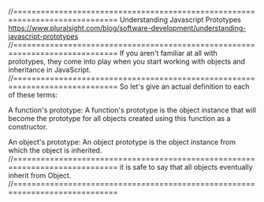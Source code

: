 //=============================================================================
Understanding Javascript Prototypes
https://www.pluralsight.com/blog/software-development/understanding-javascript-prototypes
//=============================================================================
If you aren't familiar at all with prototypes, they come into play when you
start working with objects and inheritance in JavaScript.
//=============================================================================
So let's give an actual definition to each of these terms:

A function's prototype: A function's prototype is the object instance that
will become the prototype for all objects created using this function
as a constructor.

An object's prototype: An object prototype is the object instance from
which the object is inherited.
//=============================================================================
it is safe to say that all objects eventually inherit from Object.
//=============================================================================

